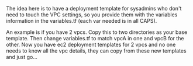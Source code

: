 The idea here is to have a deployment template for sysadmins
who don't need to touch the VPC settings, so you provide them
with the variables information in the variables.tf (each var
needed is in all CAPS).

An example is if you have 2 vpcs. Copy this to two directories
as your base template. Then change variables.tf to match vpcA
in one and vpcB for the other. Now you have ec2 deployment 
templates for 2 vpcs and no one needs to know all the vpc 
details, they can copy from these new templates and just go...
